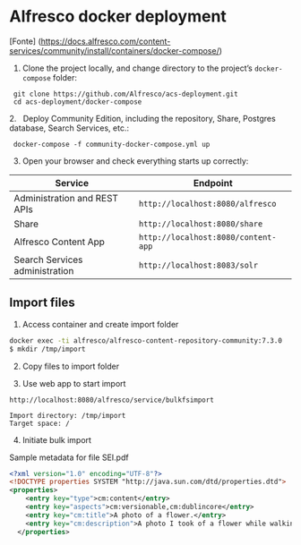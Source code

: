 # Alfresco docker deployment

[Fonte] (https://docs.alfresco.com/content-services/community/install/containers/docker-compose/)



1. Clone the project locally, and change directory to the project’s `docker-compose` folder:

```
 git clone https://github.com/Alfresco/acs-deployment.git
 cd acs-deployment/docker-compose
```

2.   Deploy Community Edition, including the repository, Share, Postgres database, Search Services, etc.:

```
 docker-compose -f community-docker-compose.yml up
```

3. Open your browser and check everything starts up correctly:

| Service                        | Endpoint                            |
| ------------------------------ | ----------------------------------- |
| Administration and REST APIs   | `http://localhost:8080/alfresco`    |
| Share                          | `http://localhost:8080/share`       |
| Alfresco Content App           | `http://localhost:8080/content-app` |
| Search Services administration | `http://localhost:8083/solr`        |

## Import files

1. Access container and create import folder

```bash
docker exec -ti alfresco/alfresco-content-repository-community:7.3.0
$ mkdir /tmp/import
```

2. Copy files to import folder

3. Use web app to start import
   
```url
http://localhost:8080/alfresco/service/bulkfsimport
```
   
```
Import directory: /tmp/import
Target space: /
```
   
4. Initiate bulk import



Sample metadata for file SEI.pdf

```xml
<?xml version="1.0" encoding="UTF-8"?>
<!DOCTYPE properties SYSTEM "http://java.sun.com/dtd/properties.dtd">
<properties>
    <entry key="type">cm:content</entry>
    <entry key="aspects">cm:versionable,cm:dublincore</entry>
    <entry key="cm:title">A photo of a flower.</entry>
    <entry key="cm:description">A photo I took of a flower while walking around Bantry Bay.</entry>
  </properties>
```


